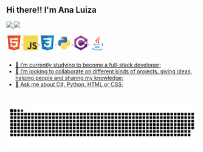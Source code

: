 ## Hi there!! I'm Ana Luiza 
 
<div>
 <a href="https://github.com/AnaMotta223">
 <img height="180cm" src="https://github-readme-stats.vercel.app/api?username=AnaMotta223&show_icons=true&theme=tokyonight&include_all-commits=true&count_private=true"/>
 <img height="180cm" src="https://github-readme-stats.vercel.app/api/top-langs/?username=AnaMotta223&layout=compact&langs_count=16&theme=tokyonight"/>
</div>

<div style="display: inline_block"><br>
  <img align="center" alt="Ana-HTML" height="40" width="40" src="https://raw.githubusercontent.com/devicons/devicon/master/icons/html5/html5-original.svg">
 <img align="center" alt="Ana-HTML" height="40" width="40" src="https://raw.githubusercontent.com/devicons/devicon/master/icons/javascript/javascript-original.svg">
  <img align="center" alt="Ana-CSS" height="40" width="40" src="https://raw.githubusercontent.com/devicons/devicon/master/icons/css3/css3-original.svg">
  <img align="center" alt="Ana-Python" height="40" width="40" src="https://raw.githubusercontent.com/devicons/devicon/master/icons/python/python-original.svg">
  <img align="center" alt="Ana-Csharp" height="40" width="40" src="https://raw.githubusercontent.com/devicons/devicon/master/icons/csharp/csharp-original.svg">
  <img align="center" alt="Ana-Csharp" height="40" width="40" src="https://raw.githubusercontent.com/devicons/devicon/master/icons/java/java-original.svg">
</div>

##



##

- 🌱 I’m currently studying to become a full-stack developer;
- 👯 I’m looking to collaborate on different kinds of projects, giving ideas, helping people and sharing my knowledge;
- 💬 Ask me about C#, Python, HTML or CSS;
 
##

<br clear="both">

<img src="https://raw.githubusercontent.com/AnaMotta223/AnaMotta223/output/snake.svg" alt="Snake animation" />

